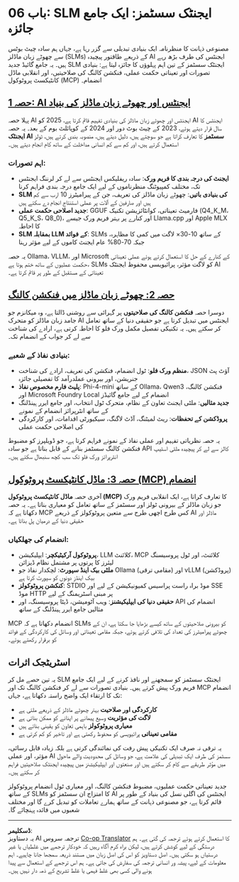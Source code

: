 <!--
CO_OP_TRANSLATOR_METADATA:
{
  "original_hash": "b17bf7f849519fac995c24ab9e2d0be8",
  "translation_date": "2025-09-17T17:31:46+00:00",
  "source_file": "Module06/README.md",
  "language_code": "ur"
}
-->
# باب 06: SLM ایجنٹک سسٹمز: ایک جامع جائزہ

مصنوعی ذہانت کا منظرنامہ ایک بنیادی تبدیلی سے گزر رہا ہے، جہاں ہم سادہ چیٹ بوٹس سے چھوٹے زبان ماڈلز (SLMs) کے ذریعے طاقتور پیچیدہ AI ایجنٹس کی طرف بڑھ رہے ہیں۔ یہ جامع گائیڈ جدید SLM ایجنٹک سسٹمز کے تین اہم پہلوؤں کا جائزہ لیتا ہے: بنیادی تصورات اور تعیناتی حکمت عملی، فنکشن کالنگ کی صلاحیتیں، اور انقلابی ماڈل کانٹیکسٹ پروٹوکول (MCP) انضمام۔

## [حصہ 1: AI ایجنٹس اور چھوٹے زبان ماڈلز کی بنیاد](./01.IntroduceAgent.md)

پہلا حصہ AI ایجنٹس اور چھوٹے زبان ماڈلز کی بنیادی تفہیم قائم کرتا ہے، 2025 کو AI ایجنٹس کا سال قرار دیتے ہوئے، 2023 کے چیٹ بوٹ دور اور 2024 کے کوپائلٹ بوم کے بعد۔ یہ حصہ **ایجنٹک AI سسٹمز** کا تعارف کراتا ہے جو سوچتے ہیں، دلیل دیتے ہیں، منصوبہ بندی کرتے ہیں، ٹولز استعمال کرتے ہیں، اور کم سے کم انسانی مداخلت کے ساتھ کام انجام دیتے ہیں۔

### اہم تصورات:
- **ایجنٹ کی درجہ بندی کا فریم ورک**: سادہ ریفلیکس ایجنٹس سے لے کر لرننگ ایجنٹس تک، مختلف کمپیوٹنگ منظرناموں کے لیے ایک جامع درجہ بندی فراہم کرنا
- **SLM کی بنیادی باتیں**: چھوٹے زبان ماڈلز کی تعریف، جن کے پیرامیٹرز 10 ارب سے کم ہیں اور صارفین کے آلات پر عملی استنتاج انجام دے سکتے ہیں
- **جدید اصلاحی حکمت عملی**: GGUF فارمیٹ تعیناتی، کوانٹائزیشن تکنیک (Q4_K_M، Q5_K_S، Q8_0)، اور کنارے پر بہتر فریم ورک جیسے Llama.cpp اور Apple MLX کا احاطہ
- **SLM بمقابلہ LLM کے فوائد**: SLMs کے ساتھ 10-30× لاگت میں کمی کا مظاہرہ، جبکہ 70-80% عام ایجنٹ کاموں کے لیے مؤثر رہنا

یہ حصہ Ollama، VLLM، اور Microsoft کے کنارے کے حل کا استعمال کرتے ہوئے عملی تعیناتی حکمت عملیوں کے ساتھ ختم ہوتا ہے، SLMs کو لاگت مؤثر، پرائیویسی محفوظ ایجنٹک AI تعیناتی کے مستقبل کے طور پر قائم کرتا ہے۔

## [حصہ 2: چھوٹے زبان ماڈلز میں فنکشن کالنگ](./02.FunctionCalling.md)

دوسرا حصہ **فنکشن کالنگ کی صلاحیتوں** پر گہرائی سے روشنی ڈالتا ہے، وہ میکانزم جو جامد زبان ماڈلز کو متحرک AI ایجنٹس میں تبدیل کرتا ہے جو حقیقی دنیا کے ساتھ تعامل کر سکتے ہیں۔ یہ تکنیکی تفصیل مکمل ورک فلو کا احاطہ کرتی ہے، ارادے کی شناخت سے لے کر جواب کے انضمام تک۔

### بنیادی نفاذ کے شعبے:
- **منظم ورک فلو**: ٹول انضمام، فنکشن کی تعریف، ارادے کی شناخت، JSON آؤٹ پٹ جنریشن، اور بیرونی عملدرآمد کا تفصیلی جائزہ
- **پلیٹ فارم مخصوص نفاذ**: Phi-4-mini کے ساتھ Ollama، Qwen3 فنکشن کالنگ، اور Microsoft Foundry Local انضمام کے لیے جامع گائیڈز
- **جدید مثالیں**: ملٹی ایجنٹ تعاون کے نظام، متحرک ٹول انتخاب، اور جامع ایرر ہینڈلنگ کے ساتھ انٹرپرائز انضمام کے نمونے
- **پروڈکشن کے تحفظات**: ریٹ لمیٹنگ، آڈٹ لاگنگ، سیکیورٹی اقدامات، اور کارکردگی کی اصلاحی حکمت عملی

یہ حصہ نظریاتی تفہیم اور عملی نفاذ کے نمونے فراہم کرتا ہے، جو ڈویلپرز کو مضبوط فنکشن کالنگ سسٹمز بنانے کے قابل بناتا ہے جو سادہ API کالز سے لے کر پیچیدہ ملٹی اسٹیپ انٹرپرائز ورک فلو تک سب کچھ سنبھال سکتے ہیں۔

## [حصہ 3: ماڈل کانٹیکسٹ پروٹوکول (MCP) انضمام](./03.IntroduceMCP.md)

آخری حصہ **ماڈل کانٹیکسٹ پروٹوکول (MCP)** کا تعارف کراتا ہے، ایک انقلابی فریم ورک جو زبان ماڈلز کے بیرونی ٹولز اور سسٹمز کے ساتھ تعامل کو معیاری بناتا ہے۔ یہ حصہ دکھاتا ہے کہ MCP کس طرح اچھی طرح سے متعین پروٹوکولز کے ذریعے AI ماڈلز اور حقیقی دنیا کے درمیان پل بناتا ہے۔

### انضمام کی جھلکیاں:
- **پروٹوکول آرکیٹیکچر**: ایپلیکیشن، LLM کلائنٹ، MCP کلائنٹ، اور ٹول پروسیسنگ لیئرز کا پرتوں پر مشتمل نظام ڈیزائن
- **ملٹی بیک اینڈ سپورٹ**: لچکدار نفاذ جو Ollama (مقامی ترقی) اور vLLM (پروڈکشن) بیک اینڈز دونوں کو سپورٹ کرتا ہے
- **کنکشن پروٹوکولز**: STDIO موڈ براہ راست پراسیس کمیونیکیشن کے لیے اور SSE موڈ HTTP پر مبنی اسٹریمنگ کے لیے
- **حقیقی دنیا کی ایپلیکیشنز**: ویب آٹومیشن، ڈیٹا پروسیسنگ، اور API انضمام کی مثالیں جامع ایرر ہینڈلنگ کے ساتھ

MCP انضمام دکھاتا ہے کہ SLMs کو بیرونی صلاحیتوں کے ساتھ کیسے بڑھایا جا سکتا ہے، ان کے چھوٹے پیرامیٹرز کی تعداد کی تلافی کرتے ہوئے، جبکہ مقامی تعیناتی اور وسائل کی کارکردگی کے فوائد کو برقرار رکھتے ہوئے۔

## اسٹریٹجک اثرات

یہ تین حصے مل کر SLM ایجنٹک سسٹمز کو سمجھنے اور نافذ کرنے کے لیے ایک جامع فریم ورک پیش کرتے ہیں۔ بنیادی تصورات سے لے کر فنکشن کالنگ تک اور MCP انضمام تک کا ارتقاء ایک واضح راستہ دکھاتا ہے، جہاں:

- **کارکردگی اور صلاحیت** بہتر چھوٹے ماڈلز کے ذریعے ملتی ہے
- **لاگت کی مؤثریت** وسیع پیمانے پر اپنانے کو ممکن بناتی ہے
- **معیاری پروٹوکولز** باہمی تعاون کو یقینی بناتے ہیں
- **مقامی تعیناتی** پرائیویسی کو محفوظ رکھتی ہے اور تاخیر کو کم کرتی ہے

یہ ترقی نہ صرف ایک تکنیکی پیش رفت کی نمائندگی کرتی ہے بلکہ زیادہ قابل رسائی، مؤثر، اور عملی AI سسٹمز کی طرف ایک تبدیلی کی علامت ہے، جو وسائل کی محدودیت والے ماحول میں مؤثر طریقے سے کام کر سکتے ہیں اور صنعتوں اور ایپلیکیشنز میں پیچیدہ ایجنٹک صلاحیتیں فراہم کر سکتے ہیں۔

جدید تعیناتی حکمت عملیوں، مضبوط فنکشن کالنگ، اور معیاری ٹول انضمام پروٹوکولز کے ساتھ SLMs کا امتزاج ان سسٹمز کو AI ایجنٹس کی اگلی نسل کی بنیاد کے طور پر قائم کرتا ہے، جو مصنوعی ذہانت کے ساتھ ہمارے تعاملات کو تبدیل کرے گا اور مختلف شعبوں میں فائدہ پہنچائے گا۔

---

**ڈسکلیمر**:  
یہ دستاویز AI ترجمہ سروس [Co-op Translator](https://github.com/Azure/co-op-translator) کا استعمال کرتے ہوئے ترجمہ کی گئی ہے۔ ہم درستگی کے لیے کوشش کرتے ہیں، لیکن براہ کرم آگاہ رہیں کہ خودکار ترجمے میں غلطیاں یا غیر درستیاں ہو سکتی ہیں۔ اصل دستاویز کو اس کی اصل زبان میں مستند ذریعہ سمجھا جانا چاہیے۔ اہم معلومات کے لیے، پیشہ ور انسانی ترجمہ کی سفارش کی جاتی ہے۔ ہم اس ترجمے کے استعمال سے پیدا ہونے والی کسی بھی غلط فہمی یا غلط تشریح کے ذمہ دار نہیں ہیں۔